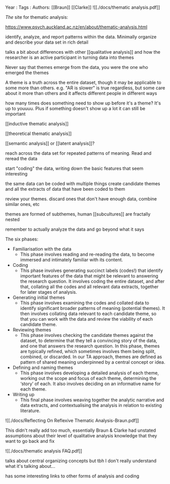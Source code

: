 Year   :
Tags   :
Authors: [[Braun]] [[Clarke]]
![[./docs/thematic analysis.pdf]]

*The* site for thematic analysis:

https://www.psych.auckland.ac.nz/en/about/thematic-analysis.html

identify, analyze, and report patterns within the data. Minimally organize and describe your data set in rich detail

talks a bit about differences with other [[qualitative analysis]] and how the researcher is an active participant in turning data into themes

Never say that themes emerge from the data, you were the one who emerged the themes

A theme is a truth across the entire dataset, though it may be applicable to some more than others. e.g. "AR is slower" is true regardless, but some care about it more than others and it affects different people in different ways

how many times does something need to show up before it's a theme? It's up to youuuu. Plus if something doesn't show up a lot it can still be important

[[inductive thematic analysis]]

[[theoretical thematic analysis]]

[[semantic analysis]] or [[latent analysis]]?

reach across the data set for repeated patterns of meaning. Read and reread the data

start "coding" the data, writing down the basic features that seem interesting

the same data can be coded with multiple things
create candidate themes and all the extracts of data that have been coded to them

review your themes. discard ones that don't have enough data, combine similar ones, etc

themes are formed of subthemes, human [[subcultures]] are fractally nested

remember to actually analyze the data and go beyond what it says

The six phases:

 - Familiarisation with the data 
   - This phase involves reading and re-reading the data, to become immersed and intimately familiar with its content.
 - Coding 
   - This phase involves generating succinct labels (codes!) that identify important features of the data that might be relevant to answering the research question. It involves coding the entire dataset, and after that, collating all the codes and all relevant data extracts, together for later stages of analysis.
 - Generating initial themes 
   - This phase involves examining the codes and collated data to identify significant broader patterns of meaning (potential themes). It then involves collating data relevant to each candidate theme, so that you can work with the data and review the viability of each candidate theme.
 - Reviewing themes 
   - This phase involves checking the candidate themes against the dataset, to determine that they tell a convincing story of the data, and one that answers the research question. In this phase, themes are typically refined, which sometimes involves them being split, combined, or discarded. In our TA approach, themes are defined as pattern of shared meaning underpinned by a central concept or idea.
 - Defining and naming themes 
   - This phase involves developing a detailed analysis of each theme, working out the scope and focus of each theme, determining the ‘story’ of each. It also involves deciding on an informative name for each theme.
 - Writing up 
   - This final phase involves weaving together the analytic narrative and data extracts, and contextualising the analysis in relation to existing literature.

![[./docs/Reflecting On Reflexive Thematic Analysis-Braun.pdf]]

This didn't really add too much, essentially Braun & Clarke had unstated assumptions about their level of qualitative analysis knowledge that they want to go back and fix

![[./docs/thematic analysis FAQ.pdf]]

talks about central organizing concepts but tbh I don't really understand what it's talking about...

has some interesting links to other forms of analysis and coding
